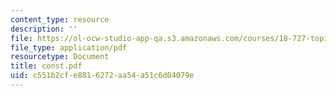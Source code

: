 ```yaml
---
content_type: resource
description: ''
file: https://ol-ocw-studio-app-qa.s3.amazonaws.com/courses/18-727-topics-in-algebraic-geometry-intersection-theory-on-moduli-spaces-spring-2006/c551b2cfe8816272aa54a51c6d04079e_const.pdf
file_type: application/pdf
resourcetype: Document
title: const.pdf
uid: c551b2cf-e881-6272-aa54-a51c6d04079e
---
```

